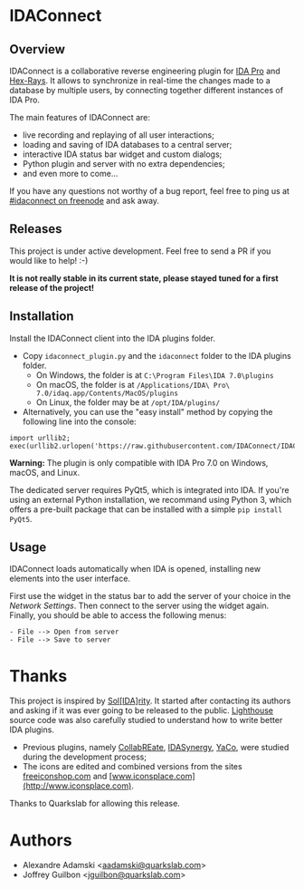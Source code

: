 # IDAConnect

## Overview

IDAConnect is a collaborative reverse engineering plugin for [IDA Pro](https://www.hex-rays.com/products/ida/) and [Hex-Rays](https://www.hex-rays.com/products/decompiler/index.shtml). It allows to synchronize in real-time the changes made to a database by multiple users, by connecting together different instances of IDA Pro.

The main features of IDAConnect are:
* live recording and replaying of all user interactions;
* loading and saving of IDA databases to a central server;
* interactive IDA status bar widget and custom dialogs;
* Python plugin and server with no extra dependencies;
* and even more to come...

If you have any questions not worthy of a bug report, feel free to ping us at [#idaconnect on freenode](https://kiwiirc.com/client/irc.freenode.net/idaconnect) and ask away.

## Releases

This project is under active development. Feel free to send a PR if you would like to help! :-)

**It is not really stable in its current state, please stayed tuned for a first release of the project!**

## Installation

Install the IDAConnect client into the IDA plugins folder.

- Copy `idaconnect_plugin.py` and the `idaconnect` folder to the IDA plugins folder.
    - On Windows, the folder is at `C:\Program Files\IDA 7.0\plugins`
    - On macOS, the folder is at `/Applications/IDA\ Pro\ 7.0/idaq.app/Contents/MacOS/plugins`
    - On Linux, the folder may be at `/opt/IDA/plugins/`
- Alternatively, you can use the "easy install" method by copying the following line into the console:
```
import urllib2; exec(urllib2.urlopen('https://raw.githubusercontent.com/IDAConnect/IDAConnect/master/easy_install.py')).read()
```

**Warning:** The plugin is only compatible with IDA Pro 7.0 on Windows, macOS, and Linux.

The dedicated server requires PyQt5, which is integrated into IDA. If you're using an external Python installation, we recommand using Python 3, which offers a pre-built package that can be installed with a simple `pip install PyQt5`.

## Usage

IDAConnect loads automatically when IDA is opened, installing new elements into the user interface.

First use the widget in the status bar to add the server of your choice in the *Network Settings*. Then connect to the server using the widget again. Finally, you should be able to access the following menus:

```
- File --> Open from server
- File --> Save to server
```

# Thanks

This project is inspired by [Sol[IDA]rity](https://solidarity.re/). It started after contacting its authors and asking if it was ever going to be released to the public. [Lighthouse](https://github.com/gaasedelen/lighthouse) source code was also carefully studied to understand how to write better IDA plugins.

* Previous plugins, namely [CollabREate](https://github.com/cseagle/collabREate), [IDASynergy](https://github.com/CubicaLabs/IDASynergy), [YaCo](https://github.com/DGA-MI-SSI/YaCo), were studied during the development process;
* The icons are edited and combined versions from the sites [freeiconshop.com](http://freeiconshop.com/) and [www.iconsplace.com](http://www.iconsplace.com).

Thanks to Quarkslab for allowing this release.

# Authors

* Alexandre Adamski <<aadamski@quarkslab.com>>
* Joffrey Guilbon <<jguilbon@quarkslab.com>>
